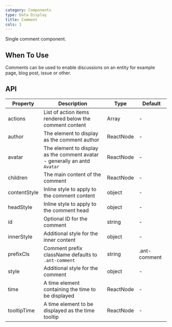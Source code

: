 ```yaml
---
category: Components
type: Data Display
title: Comment
cols: 1
---
```


Single comment component.

## When To Use

Comments can be used to enable discussions on an entity for example page, blog post, issue or other.

## API

| Property | Description | Type | Default |
| -------- | ----------- | ---- | ------- |
actions | List of action items rendered below the comment content | Array<ReactNode> | - |
author | The element to display as the comment author | ReactNode | - |
avatar | The element to display as the comment avatar - generally an antd `Avatar` | ReactNode | - |
children | The main content of the comment | ReactNode | - |
contentStyle | Inline style to apply to the comment content | object | - |
headStyle | Inline style to apply to the comment head | object | - |
id | Optional ID for the comment | string | - |
innerStyle | Additional style for the inner content | object | - |
prefixCls | Comment prefix className defaults to `.ant-comment` | string | .ant-comment |
style | Additional style for the comment | object | - |
time | A time element containing the time to be displayed | ReactNode | - |
tooltipTime | A time element to be displayed as the time tooltip | ReactNode | - |

